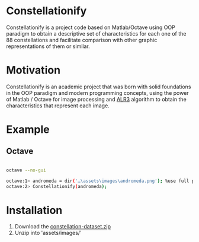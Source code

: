 # Constellationify
Constellationify is a project code based on Matlab/Octave using OOP paradigm to obtain a descriptive set of characteristics for each one of the 88 constellations and facilitate comparison with other graphic representations of them or similar.

# Motivation
Constellationify is an academic project that was born with solid foundations in the OOP paradigm and modern programming concepts, using the power of Matlab / Octave for image processing and [ALR3](https://www.researchgate.net/publication/328049660_Zernike_Moments_vs_ALR3_Applied_to_Similarity_Searching_of_Cattle_Brands) algorithm to obtain the characteristics that represent each image.

# Example
## Octave

```bash

octave --no-gui

octave:1> andromeda = dir('…\assets\images\andromeda.png'); %use full path
octave:2> Constellationify(andromeda);

```

# Installation

1. Download the [constellation-dataset.zip](https://github.com/AsmusGerman/constellationify/files/3009880/constellation-dataset.zip)
2. Unzip into 'assets/images/'